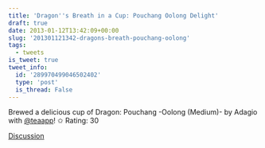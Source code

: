 ```yaml
---
title: 'Dragon''s Breath in a Cup: Pouchang Oolong Delight'
draft: true
date: 2013-01-12T13:42:09+00:00
slug: '201301121342-dragons-breath-pouchang-oolong'
tags:
  - tweets
is_tweet: true
tweet_info:
  id: '289970499046502402'
  type: 'post'
  is_thread: False
---
```




Brewed a delicious cup of Dragon: Pouchang -Oolong (Medium)- by Adagio with [@teaapp](https://x.com/teaapp)!
✩ Rating: 30

[Discussion](https://x.com/sytelus/status/289970499046502402)
